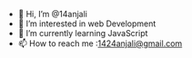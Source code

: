 - 👋 Hi, I’m @14anjali
- 👀 I’m interested in web Development
- 🌱 I’m currently learning JavaScript
- 📫 How to reach me :1424anjali@gmail.com


<!---
14anjali/14anjali is a ✨ special ✨ repository because its `README.md` (this file) appears on your GitHub profile.
You can click the Preview link to take a look at your changes.
--->
